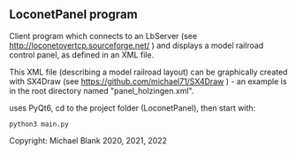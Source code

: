 ## LoconetPanel program

Client program which connects to an LbServer (see http://loconetovertcp.sourceforge.net/ ) and displays a model railroad
control panel, as defined in an XML file. 

This XML file (describing a model railroad layout) can be graphically created with SX4Draw 
(see https://github.com/michael71/SX4Draw ) - an example is in the root directory named "panel_holzingen.xml".

uses PyQt6, cd to the project folder (LoconetPanel), then start with: 

    python3 main.py


Copyright: Michael Blank 2020, 2021, 2022

